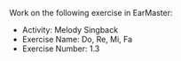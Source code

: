 Work on the following exercise in EarMaster:
- Activity: Melody Singback
- Exercise Name: Do, Re, Mi, Fa
- Exercise Number: 1.3
